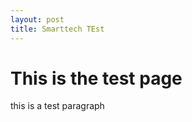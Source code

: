 ```yaml
---
layout: post
title: Smarttech TEst
---
```


<h1>This is the test page</h1>
<p>this is a test paragraph</p>
<img src="{{site.baseurl}}/images/step1.gif" alt=""/>